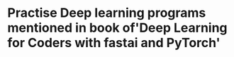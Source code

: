 # Practise Deep learning programs mentioned in book of'Deep Learning for Coders with fastai and PyTorch' 
